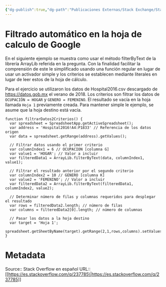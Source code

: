 ```yaml
---
{"dg-publish":true,"dg-path":"Publicaciones Externas/Stack Exchange/Stack Overflow en español/es.stackoverflow.com-237785.md","permalink":"/publicaciones-externas/stack-exchange/stack-overflow-en-espanol/es-stackoverflow-com-237785/","title":"Filtrado automático en la hoja de calculo de Google","hide":true,"noteIcon":"default","created":"2024-04-03T12:49:10.627-06:00","updated":"2024-04-05T16:43:54.814-06:00"}
---
```


# Filtrado automático en la hoja de calculo de Google

En el siguiente ejemplo se muestra como usar el método filterByText de la librería ArrayLib referida en la pregunta. Con la finalidad facilitar la comprensión de este le simplificado usando una función regular en lugar de usar un activador simple y los criterios se establecen mediante literales en lugar de leer estos de la hoja de cálculo.

Para el ejercicio se utilizaron los datos de Hospital2016.csv descargado de https://datos.gob.mx el verano de 2018. Los criterios son filtrar los datos de `OCUPACIÓN = HOGAR` y `GENERO = FEMENINO`. El resultado se vacía en la hoja llamada `Hoja 1` previamente creada. Para mantener simple le ejemplo, se asume que la hoja destino está vacía.

    function filtrarDatos2Criterios() {
      var spreadsheet = SpreadsheetApp.getActiveSpreadsheet();
      var address = 'Hospital2016!A4:P1833' // Referencia de los datos origen
      var data = spreadsheet.getRange(address).getValues();
      
      // Filtrar datos usando el primer criterio
      var columnIndex1 = 6 // OCUPACION [columna G]
      var value1 = 'HOGAR'; // Valor a incluir
      var filteredData1 = ArrayLib.filterByText(data, columnIndex1, value1);
      
      // Filtrar el resultado anterior por el segundo criterio
      var columnIndex2 = 10 // GENERO [columna K]
      var value2 = 'FEMENINO'; // Valor a incluir
      var filteredData2 = ArrayLib.filterByText(filteredData1, columnIndex2, value2);
      
      // Determinar número de filas y columnas requeridos para desplegar el resultado
      var rows = filteredData2.length; // número de filas
      var columns = filteredData2[0].length; // número de columnas
      
      // Pasar los datos a la hoja destino
      var target = 'Hoja 1';
      spreadsheet.getSheetByName(target).getRange(2,1,rows,columns).setValues(filteredData2);
    }

# Metadata
Source:: Stack Overflow en español
URL:: [[https://es.stackoverflow.com/q/237785\|https://es.stackoverflow.com/q/237785]]

